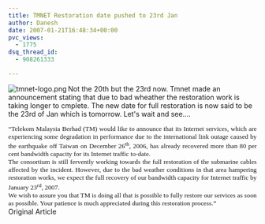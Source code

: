 ```yaml
---
title: TMNET Restoration date pushed to 23rd Jan
author: Danesh
date: 2007-01-21T16:48:34+00:00
pvc_views:
  - 1775
dsq_thread_id:
  - 908261333

---
```

<img align="left" alt="tmnet-logo.png" id="image60" title="tmnet-logo.png" src="/techblog/wp-content/uploads/2007/01/tmnet-logo.png" />Not the 20th but the 23rd now. Tmnet made an announcement stating that due to bad wheather the restoration work is taking longer to cmplete. The new date for full restoration is now said to be the 23rd of Jan which is tomorrow. Let's wait and see&#8230;.

<p class="MsoNormal" style="margin: 0in 0in 0pt; text-align: justify">
  <span style="font-size: 10pt; font-family: Verdana">&#8220;Telekom Malaysia Berhad (TM) would like to announce that its Internet services, which are experiencing some degradation in performance due to the international link outage caused by the earthquake off Taiwan on December 26<sup>th</sup>, 2006, has already recovered more than 80 per cent bandwidth capacity for its Internet traffic to-date. </span>
</p>

<p class="MsoNormal" style="margin: 0in 0in 0pt; text-align: justify">
  <span style="font-size: 10pt; font-family: Verdana"> </span>
</p>

<p class="MsoNormal" style="margin: 0in 0in 0pt; text-align: justify">
  <span style="font-size: 10pt; font-family: Verdana">The consortium is still fervently working towards the full restoration of the submarine cables affected by the incident. However, due to the bad weather conditions in that area hampering restoration works, we expect the full recovery of our bandwidth capacity for Internet traffic by January 23<sup>rd</sup>, 2007.</span>
</p>

<p class="MsoNormal" style="margin: 0in 0in 0pt; text-align: justify">
  <span style="font-size: 10pt; font-family: Verdana"> </span>
</p>

<p class="MsoNormal" style="margin: 0in 0in 0pt; text-align: justify">
  <span style="font-size: 10pt; font-family: Verdana">We wish to assure you that TM is doing all that is possible to fully restore our services as soon as possible. Your patience is much appreciated during this restoration process.&#8221;</span>
</p>

<p class="MsoNormal" style="margin: 0in 0in 0pt; text-align: justify">
  <p class="MsoNormal" style="margin: 0in 0in 0pt; text-align: justify">
    Original Article
  </p>
